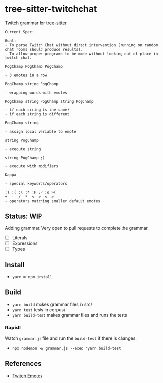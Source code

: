 # tree-sitter-twitchchat 

[Twitch](https://twitch.tv/) grammar for [tree-sitter](https://github.com/tree-sitter/tree-sitter)

```
Current Spec:

Goal: 
- To parse Twitch Chat without direct intervention (running on random chat rooms should produce results).
- To allow proper programs to be made without looking out of place in twitch chat.

PogChamp PogChamp PogChamp 

- 3 emotes in a row

PogChamp string PogChamp

- wrapping words with emotes

PogChamp string PogChamp string PogChamp

- if each string is the same?
- if each string is different

PogChamp string

- assign local variable to emote

string PogChamp

- execute string 

string PogChamp ;)

- execute with modifiers

Kappa

- special keywords/operators

:) :( :\ :* :P ;P :o >(
+  -  /  *  <  >  <  >  
- operators matching smaller default emotes
```

## Status: WIP

Adding grammar. Very open to pull requests to complete the grammar. 

* [ ] Literals
* [ ] Expressions
* [ ] Types

## Install

- `yarn` or `npm install` 

## Build

- `yarn build` makes grammar files in src/
- `yarn test` tests in corpus/
- `yarn build-test` makes grammar files and runs the tests

### Rapid!

Watch `grammar.js` file and run the `build-test` if there is changes.

- `npx nodemon -w grammar.js --exec 'yarn build-test'`

## References

* [Twitch Emotes](https://www.twitchemotes.com/)

